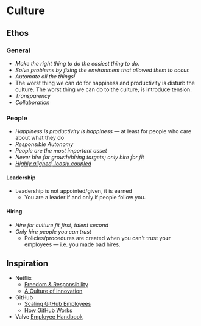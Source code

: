Culture
=======

Ethos
-----

### General

* *Make the right thing to do the easiest thing to do.*
* *Solve problems by fixing the environment that allowed them to occur.*
* *Automate all the things!*
* The worst thing we can do for happiness and productivity is disturb the culture. 
  The worst thing we can do to the culture, is introduce tension.
* *Transparency*
* *Collaboration*

### People

* *Happiness is productivity is happiness* — at least for people who care about what they do
* *Responsible Autonomy*
* *People are the most important asset*
* *Never hire for growth/hiring targets; only hire for fit*
* *[Highly aligned, loosly coupled](http://www.youtube.com/watch?v=o3e1lnixKBM#t=136s)*

#### Leadership

* Leadership is not appointed/given, it is earned
  * You are a leader if and only if people follow you.

#### Hiring

* *Hire for culture fit first, talent second*
* *Only hire people you can trust*
  * Policies/procedures are created when you can't trust your employees — i.e. you made bad hires.

Inspiration
-----------

* Netflix
  * [Freedom & Responsibility](http://www.slideshare.net/reed2001/culture-1798664)
  * [A Culture of Innovation](http://www.youtube.com/watch?v=o3e1lnixKBM)
* GitHub
  * [Scaling GitHub Employees](http://zachholman.com/posts/how-github-works/)
  * [How GitHub Works](http://zachholman.com/posts/how-github-works/)
* Valve [Employee Handbook](http://assets.sbnation.com/assets/1074301/Valve_Handbook_LowRes.pdf)

